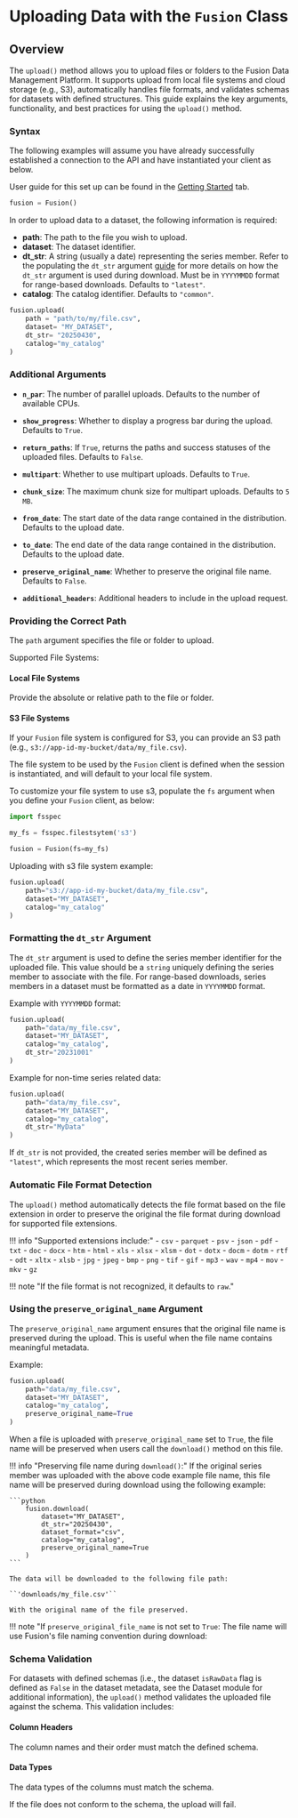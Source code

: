 # Uploading Data with the `Fusion` Class

## Overview
The `upload()` method allows you to upload files or folders to the Fusion Data Management Platform. It supports upload from local file systems and cloud storage (e.g., S3), automatically handles file formats, and validates schemas for datasets with defined structures. This guide explains the key arguments, functionality, and best practices for using the `upload()` method.

### Syntax

The following examples will assume you have already successfully established a connection to the API and have instantiated your client as below.

User guide for this set up can be found in the [Getting Started](quickstart.md) tab.

```python
fusion = Fusion()
```

In order to upload data to a dataset, the following information is required:


- **path**: The path to the file you wish to upload.
- **dataset**: The dataset identifier.
- **dt_str**: A string (usually a date) representing the series member. Refer to the populating the ``dt_str`` argument [guide](#Formatting-the-dt_str-argument) for more details on how the ``dt_str`` argument is used during download. Must be in `YYYYMMDD` format for range-based downloads. Defaults to ``"latest"``.
- **catalog**: The catalog identifier. Defaults to ``"common"``.


```python
fusion.upload(
    path = "path/to/my/file.csv",
    dataset= "MY_DATASET",
    dt_str= "20250430",
    catalog="my_catalog"
)
```


### Additional Arguments

- **`n_par`**: The number of parallel uploads. Defaults to the number of available CPUs.

- **`show_progress`**: Whether to display a progress bar during the upload. Defaults to `True`.

- **`return_paths`**: If `True`, returns the paths and success statuses of the uploaded files. Defaults to `False`.

- **`multipart`**: Whether to use multipart uploads. Defaults to `True`.

- **`chunk_size`**: The maximum chunk size for multipart uploads. Defaults to `5 MB`.

- **`from_date`**: The start date of the data range contained in the distribution. Defaults to the upload date.

- **`to_date`**: The end date of the data range contained in the distribution. Defaults to the upload date.

- **`preserve_original_name`**: Whether to preserve the original file name. Defaults to `False`.

- **`additional_headers`**: Additional headers to include in the upload request.


### Providing the Correct Path
The `path` argument specifies the file or folder to upload. 

Supported File Systems:

#### Local File Systems
Provide the absolute or relative path to the file or folder.

#### S3 File Systems
If your `Fusion` file system is configured for S3, you can provide an S3 path (e.g., `s3://app-id-my-bucket/data/my_file.csv`).

The file system to be used by the `Fusion` client is defined when the session is instantiated, and will default to your local file system.

To customize your file system to use s3, populate the `fs` argument when you define your `Fusion` client, as below:

```python
import fsspec

my_fs = fsspec.filestsytem('s3')

fusion = Fusion(fs=my_fs)

```

Uploading with s3 file system example:
```python
fusion.upload(
    path="s3://app-id-my-bucket/data/my_file.csv",
    dataset="MY_DATASET",
    catalog="my_catalog"
)
```


### Formatting the `dt_str` Argument
The `dt_str` argument is used to define the series member identifier for the uploaded file. This value should be a ``string`` uniquely defining the series member to associate with the file. For range-based downloads, series members in a dataset must be formatted as a date in `YYYYMMDD` format.

Example with `YYYYMMDD` format:
```python
fusion.upload(
    path="data/my_file.csv",
    dataset="MY_DATASET",
    catalog="my_catalog",
    dt_str="20231001"
)
```

Example for non-time series related data:
```python
fusion.upload(
    path="data/my_file.csv",
    dataset="MY_DATASET",
    catalog="my_catalog",
    dt_str="MyData"
)
```

If `dt_str` is not provided, the created series member will be defined as `"latest"`, which represents the most recent series member.

### Automatic File Format Detection
The `upload()` method automatically detects the file format based on the file extension in order to preserve the original the file format during download for supported file extensions.

!!! info "Supported extensions include:"
    - `csv`
    - `parquet`
    - `psv`
    - `json`
    - `pdf`
    - `txt`
    - `doc`
    - `docx`
    - `htm`
    - `html`
    - `xls`
    - `xlsx`
    - `xlsm`
    - `dot`
    - `dotx`
    - `docm`
    - `dotm`
    - `rtf`
    - `odt`
    - `xltx`
    - `xlsb`
    - `jpg`
    - `jpeg`
    - `bmp`
    - `png`
    - `tif`
    - `gif`
    - `mp3`
    - `wav`
    - `mp4`
    - `mov`
    - `mkv`
    - `gz`

!!! note "If the file format is not recognized, it defaults to `raw`."


### Using the `preserve_original_name` Argument
The `preserve_original_name` argument ensures that the original file name is preserved during the upload. This is useful when the file name contains meaningful metadata.

Example:
```python
fusion.upload(
    path="data/my_file.csv",
    dataset="MY_DATASET",
    catalog="my_catalog",
    preserve_original_name=True
)
```

When a file is uploaded with `preserve_original_name` set to `True`, the file name will be preserved when users call the `download()` method on this file.

!!! info "Preserving file name during `download()`:"
    If the original series member was uploaded with the above code example file name, this file name will be preserved during download using the following example:

    ```python
        fusion.download(
            dataset="MY_DATASET",
            dt_str="20250430",
            dataset_format="csv",
            catalog="my_catalog",
            preserve_original_name=True
        )
    ```

    The data will be downloaded to the following file path:

    ``'downloads/my_file.csv'``

    With the original name of the file preserved.

!!! note "If `preserve_original_file_name` is not set to `True`:
    The file name will use Fusion's file naming convention during download:

### Schema Validation
For datasets with defined schemas (i.e., the dataset `isRawData` flag is defined as `False` in the dataset metadata, see the Dataset module for additional information), the `upload()` method validates the uploaded file against the schema. This validation includes:

#### Column Headers
The column names and their order must match the defined schema.

#### Data Types
The data types of the columns must match the schema.

If the file does not conform to the schema, the upload will fail.
